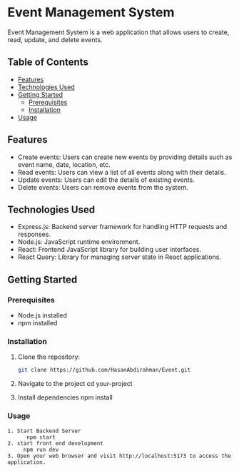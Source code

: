 # Event Management System

Event Management System is a web application that allows users to create, read, update, and delete events.

## Table of Contents

- [Features](#features)
- [Technologies Used](#technologies-used)
- [Getting Started](#getting-started)
  - [Prerequisites](#prerequisites)
  - [Installation](#installation)
- [Usage](#usage)


## Features

- Create events: Users can create new events by providing details such as event name, date, location, etc.
- Read events: Users can view a list of all events along with their details.
- Update events: Users can edit the details of existing events.
- Delete events: Users can remove events from the system.

## Technologies Used

- Express.js: Backend server framework for handling HTTP requests and responses.
- Node.js: JavaScript runtime environment.
- React: Frontend JavaScript library for building user interfaces.
- React Query: Library for managing server state in React applications.


## Getting Started

### Prerequisites

- Node.js installed
- npm installed

### Installation

1. Clone the repository:

   ```bash
   git clone https://github.com/HasanAbdirahman/Event.git
2. Navigate to the project
        cd your-project
3. Install dependencies
      npm install

 ### Usage
    1. Start Backend Server
          npm start
    2. start front end development
         npm run dev
    3. Open your web browser and visit http://localhost:5173 to access the application.
     
   
